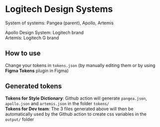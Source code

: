 # Logitech Design Systems
System of systems: Pangea (parent), Apollo, Artemis

Apollo Design System: Logitech brand </br>
Artemis: Logitech G brand

## How to use
Change your tokens in ``tokens.json`` (by manually editing them or by using **Figma Tokens** plugin in Figma) 

## Generated tokens
**Tokens for Style Dictionary**: Github action will generate ``pangea.json``, ``apollo.json`` and ``artemis.json`` in the folder ``tokens/``</br>
**Tokens for Dev team**: The 3 files generated above will then be automatically used by the Github action to create css variables in the ``output/`` folder
